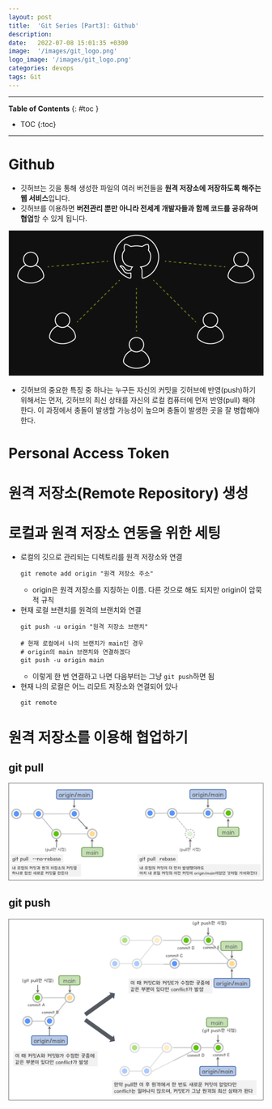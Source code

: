 ```yaml
---
layout: post
title:  'Git Series [Part3]: Github'
description: 
date:   2022-07-08 15:01:35 +0300
image:  '/images/git_logo.png'
logo_image: '/images/git_logo.png'
categories: devops
tags: Git
---
```

---

**Table of Contents**
{: #toc }
*  TOC
{:toc}

---

# Github

- 깃허브는 깃을 통해 생성한 파일의 여러 버전들을 **원격 저장소에 저장하도록 해주는 웹 서비스**입니다.
- 깃허브를 이용하면 **버전관리 뿐만 아니라 전세계 개발자들과 함께 코드를 공유하며 협업**할 수 있게 됩니다.  

![](/images/git_51.png)

- 깃허브의 중요한 특징 중 하나는 누구든 자신의 커밋을 깃허브에 반영(push)하기 위해서는 먼저, 깃허브의 최신 상태를 자신의 로컬 컴퓨터에 먼저 반영(pull) 해야 한다. 이 과정에서 충돌이 발생할 가능성이 높으며 충돌이 발생한 곳을 잘 병합해야 한다.

# Personal Access Token

# 원격 저장소(Remote Repository) 생성

# 로컬과 원격 저장소 연동을 위한 세팅

- 로컬의 깃으로 관리되는 디렉토리를 원격 저장소와 연결
  ```
  git remote add origin "원격 저장소 주소"
  ```
  - origin은 원격 저장소를 지칭하는 이름. 다른 것으로 해도 되지만 origin이 암묵적 규칙
- 현재 로컬 브랜치를 원격의 브랜치와 연결
  ```
  git push -u origin "원격 저장소 브랜치"

  # 현재 로컬에서 나의 브랜치가 main인 경우
  # origin의 main 브랜치와 연결하겠다
  git push -u origin main
  ```
  - 이렇게 한 번 연결하고 나면 다음부터는 그냥 `git push`하면 됨
- 현재 나의 로컬은 어느 리모트 저장소와 연결되어 있나
  ```
  git remote
  ```

# 원격 저장소를 이용해 협업하기

## git pull

![](/images/git_55.png)

## git push

![](/images/git_56.png)


